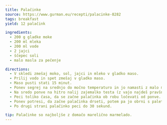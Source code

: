 ```yaml
---
title: Palačinke
source: https://www.gurman.eu/recepti/palacinke-8282
tags: breakfast
yield: 12 palačink

ingredients:
  - 200 g gladke moke
  - 200 ml mleka
  - 200 ml vode
  - 2 jajci
  - ščepec soli
  - malo masla za pečenje

directions:
  - V skledi zmešaj moko, sol, jajci in mleko v gladko maso.
  - Prilij vodo in spet zmešaj v gladko maso.
  - Maso pusti stati 15 minut.
  - Ponev segrej na srednjo do močno temperaturo in jo namasti z malo masla.
  - Na sredo ponve na hitro nalij zajemalko testa (z vajo najdeš pravšnjo količino) in testo s hitrim nagibanjem ponve razlij po celotnem dnu.
  - Peci toliko časa, da se začne palačinka ob robu ločevati od ponve.
  - Ponev potresi, da začne palačinka drseti, potem pa jo obrni s paleto.
  - Po drugi strani palačinko peci do 30 sekund.

tip: Palačinke so najboljše z domačo marelično marmelado.
---
```


<Recipe :data="$frontmatter" />
